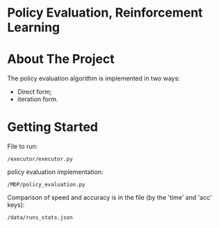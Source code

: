 # Policy Evaluation, Reinforcement Learning

# About The Project

The policy evaluation algorithm is implemented in two ways:

- Direct form;
- iteration form.


# Getting Started

File to run: 

    /executor/executor.py

policy evaluation implementation: 

    /MDP/policy_evaluation.py

Comparison of speed and accuracy is in the file (by the 'time' and 'acc' keys):

    /data/runs_stats.json
